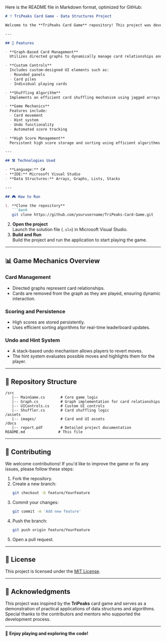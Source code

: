 Here is the README file in Markdown format, optimized for GitHub:

```markdown
# 🃏 TriPeaks Card Game - Data Structures Project

Welcome to the **TriPeaks Card Game** repository! This project was developed as part of a **Data Structures and Algorithms** course, showcasing the application of advanced data structures and algorithms in building an interactive and engaging card game using C#.

---

## 🚀 Features

- **Graph-Based Card Management**  
  Utilizes directed graphs to dynamically manage card relationships and game logic.

- **Custom Controls**  
  Includes custom-designed UI elements such as:
  - Rounded panels
  - Card piles
  - Individual playing cards

- **Shuffling Algorithm**  
  Implements an efficient card shuffling mechanism using jagged arrays for optimal performance.

- **Game Mechanics**  
  Features include:
  - Card movement
  - Hint system
  - Undo functionality
  - Automated score tracking

- **High Score Management**  
  Persistent high score storage and sorting using efficient algorithms.

---

## 🛠️ Technologies Used

- **Language:** C#
- **IDE:** Microsoft Visual Studio
- **Data Structures:** Arrays, Graphs, Lists, Stacks

---

## 🎮 How to Run

1. **Clone the repository**  
   ```bash
   git clone https://github.com/yourusername/TriPeaks-Card-Game.git
   ```
2. **Open the project**  
   Launch the solution file (`.sln`) in Microsoft Visual Studio.
3. **Build and Run**  
   Build the project and run the application to start playing the game.

---

## 📊 Game Mechanics Overview

### Card Management
- Directed graphs represent card relationships.
- Cards are removed from the graph as they are played, ensuring dynamic interaction.

### Scoring and Persistence
- High scores are stored persistently.
- Uses efficient sorting algorithms for real-time leaderboard updates.

### Undo and Hint System
- A stack-based undo mechanism allows players to revert moves.
- The hint system evaluates possible moves and highlights them for the player.

---

## 📂 Repository Structure

```
/src
   |-- MainGame.cs       # Core game logic
   |-- Graph.cs          # Graph implementation for card relationships
   |-- UIControls.cs     # Custom UI controls
   |-- Shuffler.cs       # Card shuffling logic
/assets
   |-- images/           # Card and UI assets
/docs
   |-- report.pdf        # Detailed project documentation
README.md               # This file
```

---

## 🤝 Contributing

We welcome contributions! If you'd like to improve the game or fix any issues, please follow these steps:
1. Fork the repository.
2. Create a new branch:
   ```bash
   git checkout -b feature/YourFeature
   ```
3. Commit your changes:
   ```bash
   git commit -m 'Add new feature'
   ```
4. Push the branch:
   ```bash
   git push origin feature/YourFeature
   ```
5. Open a pull request.

---

## 📜 License

This project is licensed under the [MIT License](LICENSE).

---

## 🌟 Acknowledgments

This project was inspired by the **TriPeaks** card game and serves as a demonstration of practical applications of data structures and algorithms. Special thanks to the contributors and mentors who supported the development process.

---

🎉 **Enjoy playing and exploring the code!**
```

